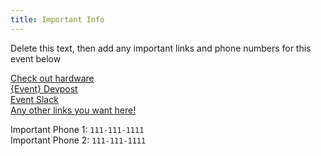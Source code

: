 ```yaml
---
title: Important Info
---
```


Delete this text, then add any important links and phone numbers for this event below

[Check out hardware](#) <br />
[{Event} Devpost](#) <br />
[Event Slack](#) <br />
[Any other links you want here!](example.com)

Important Phone 1: `111-111-1111`<br />
Important Phone 2: `111-111-1111`